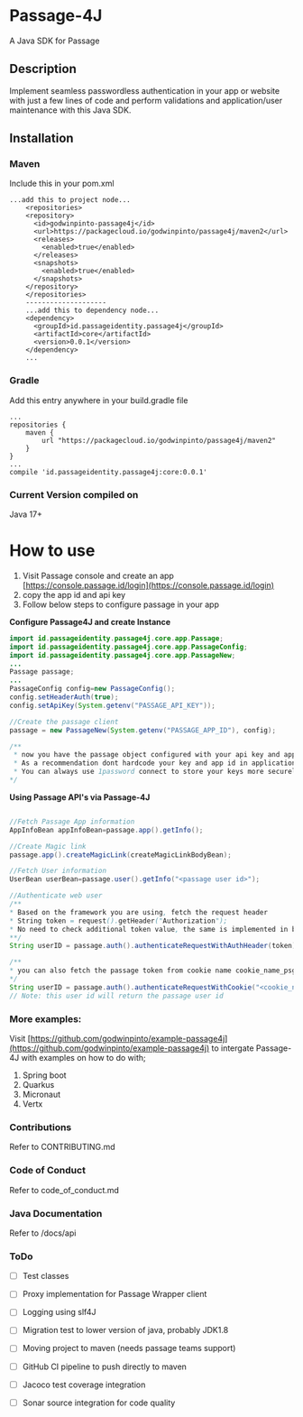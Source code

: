 # Passage-4J
A Java SDK for Passage

## Description
Implement seamless passwordless authentication in your app or website with just a few lines of code and perform validations and application/user maintenance with this Java SDK.

## Installation
### Maven
Include this in your pom.xml
```
...add this to project node...
    <repositories>
    <repository>
      <id>godwinpinto-passage4j</id>
      <url>https://packagecloud.io/godwinpinto/passage4j/maven2</url>
      <releases>
        <enabled>true</enabled>
      </releases>
      <snapshots>
        <enabled>true</enabled>
      </snapshots>
    </repository>
    </repositories>
    --------------------
    ...add this to dependency node...
    <dependency>
      <groupId>id.passageidentity.passage4j</groupId>
      <artifactId>core</artifactId>
      <version>0.0.1</version>
    </dependency>
    ...
```
### Gradle
Add this entry anywhere in your build.gradle file
```
...
repositories {
    maven {
        url "https://packagecloud.io/godwinpinto/passage4j/maven2"
    }
}
...
compile 'id.passageidentity.passage4j:core:0.0.1'
```

### Current Version compiled on
Java 17+

# How to use
1. Visit Passage console and create an app [https://console.passage.id/login](https://console.passage.id/login)
2. copy the app id and api key 
3. Follow below steps to configure passage in your app

**Configure Passage4J and create Instance**
```java
import id.passageidentity.passage4j.core.app.Passage;
import id.passageidentity.passage4j.core.app.PassageConfig;
import id.passageidentity.passage4j.core.app.PassageNew;
...
Passage passage;
...
PassageConfig config=new PassageConfig();
config.setHeaderAuth(true);
config.setApiKey(System.getenv("PASSAGE_API_KEY"));

//Create the passage client
passage = new PassageNew(System.getenv("PASSAGE_APP_ID"), config);

/** 
 * now you have the passage object configured with your api key and app id
 * As a recommendation dont hardcode your key and app id in application
 * You can always use 1password connect to store your keys more securely :)
*/
```

**Using Passage API's via Passage-4J**
```java

//Fetch Passage App information
AppInfoBean appInfoBean=passage.app().getInfo();

//Create Magic link
passage.app().createMagicLink(createMagicLinkBodyBean);

//Fetch User information
UserBean userBean=passage.user().getInfo("<passage user id>");

//Authenticate web user
/** 
* Based on the framework you are using, fetch the request header
* String token = request().getHeader("Authorization");
* No need to check additional token value, the same is implemented in below function
**/
String userID = passage.auth().authenticateRequestWithAuthHeader(token);

/**
* you can also fetch the passage token from cookie name cookie_name_psg_auth_token
*/
String userID = passage.auth().authenticateRequestWithCookie("<cookie_name_psg_auth_token>"");
// Note: this user id will return the passage user id
```

### More examples:
Visit [https://github.com/godwinpinto/example-passage4j](https://github.com/godwinpinto/example-passage4j) to intergate Passage-4J with examples on how to do with;
1. Spring boot
2. Quarkus
3. Micronaut
4. Vertx

### Contributions
Refer to CONTRIBUTING.md

### Code of Conduct
Refer to code_of_conduct.md

### Java Documentation
Refer to /docs/api

### ToDo
- [ ] Test classes
- [ ] Proxy implementation for Passage Wrapper client
- [ ] Logging using slf4J
- [ ] Migration test to lower version of java, probably JDK1.8
- [ ] Moving project to maven (needs passage teams support)
- [ ] GitHub CI pipeline to push directly to maven
- [ ] Jacoco test coverage integration
- [ ] Sonar source integration for code quality

